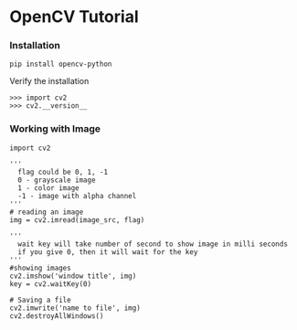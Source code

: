 # OpenCV Tutorial

### Installation
`pip install opencv-python` 

Verify the installation
~~~
>>> import cv2
>>> cv2.__version__
~~~

### Working with Image
~~~
import cv2

'''
  flag could be 0, 1, -1
  0 - grayscale image
  1 - color image
  -1 - image with alpha channel
'''
# reading an image
img = cv2.imread(image_src, flag) 

'''
  wait key will take number of second to show image in milli seconds
  if you give 0, then it will wait for the key
'''
#showing images
cv2.imshow('window title', img)
key = cv2.waitKey(0)

# Saving a file
cv2.imwrite('name to file', img)
cv2.destroyAllWindows()
~~~
